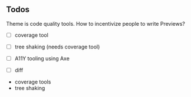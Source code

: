 ## Todos

Theme is code quality tools. How to incentivize people to write Previews?

- [ ] coverage tool
- [ ] tree shaking (needs coverage tool)
- [ ] A11Y tooling using Axe
- [ ] diff 


- coverage tools
- tree shaking